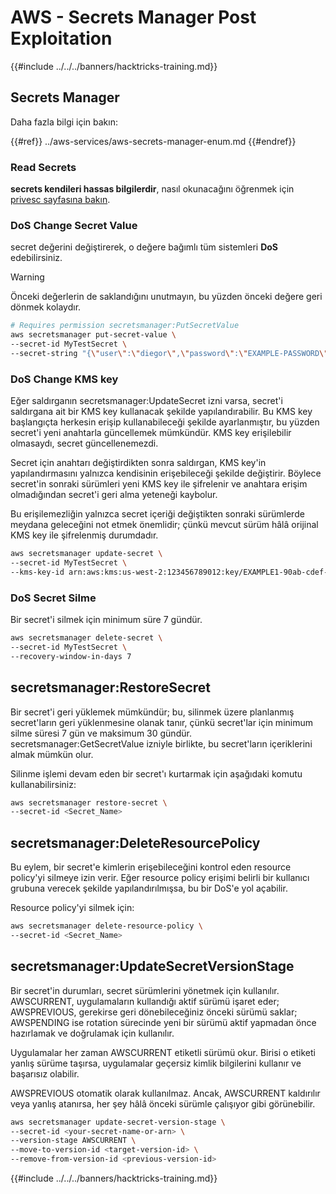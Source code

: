 # AWS - Secrets Manager Post Exploitation

{{#include ../../../banners/hacktricks-training.md}}

## Secrets Manager

Daha fazla bilgi için bakın:

{{#ref}}
../aws-services/aws-secrets-manager-enum.md
{{#endref}}

### Read Secrets

**secrets kendileri hassas bilgilerdir**, nasıl okunacağını öğrenmek için [privesc sayfasına bakın](../aws-privilege-escalation/aws-secrets-manager-privesc.md).

### DoS Change Secret Value

secret değerini değiştirerek, o değere bağımlı tüm sistemleri **DoS** edebilirsiniz.

> [!WARNING]
> Önceki değerlerin de saklandığını unutmayın, bu yüzden önceki değere geri dönmek kolaydır.
```bash
# Requires permission secretsmanager:PutSecretValue
aws secretsmanager put-secret-value \
--secret-id MyTestSecret \
--secret-string "{\"user\":\"diegor\",\"password\":\"EXAMPLE-PASSWORD\"}"
```
### DoS Change KMS key

Eğer saldırganın secretsmanager:UpdateSecret izni varsa, secret'i saldırgana ait bir KMS key kullanacak şekilde yapılandırabilir. Bu KMS key başlangıçta herkesin erişip kullanabileceği şekilde ayarlanmıştır, bu yüzden secret'i yeni anahtarla güncellemek mümkündür. KMS key erişilebilir olmasaydı, secret güncellenemezdi.

Secret için anahtarı değiştirdikten sonra saldırgan, KMS key'in yapılandırmasını yalnızca kendisinin erişebileceği şekilde değiştirir. Böylece secret'in sonraki sürümleri yeni KMS key ile şifrelenir ve anahtara erişim olmadığından secret'i geri alma yeteneği kaybolur.

Bu erişilemezliğin yalnızca secret içeriği değiştikten sonraki sürümlerde meydana geleceğini not etmek önemlidir; çünkü mevcut sürüm hâlâ orijinal KMS key ile şifrelenmiş durumdadır.
```bash
aws secretsmanager update-secret \
--secret-id MyTestSecret \
--kms-key-id arn:aws:kms:us-west-2:123456789012:key/EXAMPLE1-90ab-cdef-fedc-ba987EXAMPLE
```
### DoS Secret Silme

Bir secret'i silmek için minimum süre 7 gündür.
```bash
aws secretsmanager delete-secret \
--secret-id MyTestSecret \
--recovery-window-in-days 7
```
## secretsmanager:RestoreSecret

Bir secret'i geri yüklemek mümkündür; bu, silinmek üzere planlanmış secret'ların geri yüklenmesine olanak tanır, çünkü secret'lar için minimum silme süresi 7 gün ve maksimum 30 gündür. secretsmanager:GetSecretValue izniyle birlikte, bu secret'ların içeriklerini almak mümkün olur.

Silinme işlemi devam eden bir secret'ı kurtarmak için aşağıdaki komutu kullanabilirsiniz:
```bash
aws secretsmanager restore-secret \
--secret-id <Secret_Name>
```
## secretsmanager:DeleteResourcePolicy

Bu eylem, bir secret'e kimlerin erişebileceğini kontrol eden resource policy'yi silmeye izin verir. Eğer resource policy erişimi belirli bir kullanıcı grubuna verecek şekilde yapılandırılmışsa, bu bir DoS'e yol açabilir.

Resource policy'yi silmek için:
```bash
aws secretsmanager delete-resource-policy \
--secret-id <Secret_Name>
```
## secretsmanager:UpdateSecretVersionStage

Bir secret'in durumları, secret sürümlerini yönetmek için kullanılır. AWSCURRENT, uygulamaların kullandığı aktif sürümü işaret eder; AWSPREVIOUS, gerekirse geri dönebileceğiniz önceki sürümü saklar; AWSPENDING ise rotation sürecinde yeni bir sürümü aktif yapmadan önce hazırlamak ve doğrulamak için kullanılır.

Uygulamalar her zaman AWSCURRENT etiketli sürümü okur. Birisi o etiketi yanlış sürüme taşırsa, uygulamalar geçersiz kimlik bilgilerini kullanır ve başarısız olabilir.

AWSPREVIOUS otomatik olarak kullanılmaz. Ancak, AWSCURRENT kaldırılır veya yanlış atanırsa, her şey hâlâ önceki sürümle çalışıyor gibi görünebilir.
```bash
aws secretsmanager update-secret-version-stage \
--secret-id <your-secret-name-or-arn> \
--version-stage AWSCURRENT \
--move-to-version-id <target-version-id> \
--remove-from-version-id <previous-version-id>
```
{{#include ../../../banners/hacktricks-training.md}}
